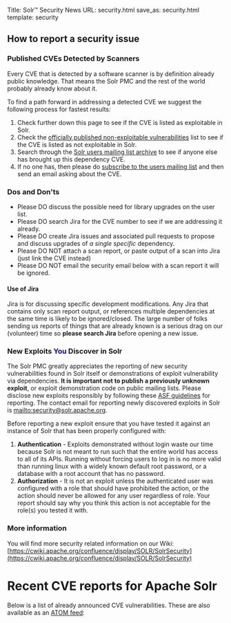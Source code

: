 Title: Solr™ Security News
URL: security.html
save_as: security.html
template: security

## How to report a security issue

### Published CVEs Detected by Scanners
Every CVE that is detected by a software scanner is by definition already public knowledge. That means the Solr PMC and the rest of the world probably already know about it.

To find a path forward in addressing a detected CVE we suggest the following process for fastest results:

1. Check further down this page to see if the CVE is listed as exploitable in Solr.
2. Check the [officially published non-exploitable vulnerabilities](https://cwiki.apache.org/confluence/display/SOLR/SolrSecurity#SolrSecurity-SolrandVulnerabilityScanningTools) list to see if the CVE is listed as not exploitable in Solr.
3. Search through the [Solr users mailing list archive](https://lists.apache.org/list.html?users@solr.apache.org)  to see if anyone else has brought up this dependency CVE.
4. If no one has, then please do [subscribe to the users mailing list](https://solr.apache.org/community.html#mailing-lists-chat) and then send an email asking about the CVE.

### Dos and Don'ts
* Please DO discuss the possible need for library upgrades on the user list. 
* Please DO search Jira for the CVE number to see if we are addressing it already.
* Please DO create Jira issues and associated pull requests to propose and discuss upgrades of *a single specific* dependency.
* Please DO NOT attach a scan report, or paste output of a scan into Jira (just link the CVE instead)
* Please DO NOT email the security email below with a scan report it will be ignored.

#### Use of Jira
Jira is for discussing specific development modifications. Any Jira that contains only scan report output, or references multiple dependencies at the same time is likely to be ignored/closed. The large number of folks sending us reports of things that are already known is a serious drag on our (volunteer) time so **please search Jira** before opening a new issue. 

### New Exploits <span style="color:blue">You</span> Discover in Solr

The Solr PMC greatly appreciates the reporting of new security vulnerabilities found in Solr itself or demonstrations of exploit vulnerability via dependencies. **It is important not to publish a previously unknown exploit**, or exploit demonstration code on public mailing lists. Please disclose new exploits responsibly by following these [ASF guidelines](https://www.apache.org/security/) for reporting. The contact email for reporting newly discovered exploits in Solr is <mailto:security@solr.apache.org>.

Before reporting a new exploit ensure that you have tested it against an instance of Solr that has been properly configured with:

1. **Authentication** - Exploits demonstrated without login waste our time because Solr is not meant to run such that the entire world has access to all of its APIs. Running without forcing users to log in is no more valid than running linux with a widely known default root password, or a database with a root account that has no password.
2. **Authorization** - It is not an exploit unless the authenticated user was configured with a role that should have prohibited the action, or the action should never be allowed for any user regardless of role. Your report should say why you think this action is not acceptable for the role(s) you tested it with.

### More information
You will find more security related information on our Wiki: [https://cwiki.apache.org/confluence/display/SOLR/SolrSecurity](https://cwiki.apache.org/confluence/display/SOLR/SolrSecurity)

# Recent CVE reports for Apache Solr
Below is a list of already announced CVE vulnerabilities. These are also available as an [ATOM feed](/feeds/solr/security.atom.xml):
